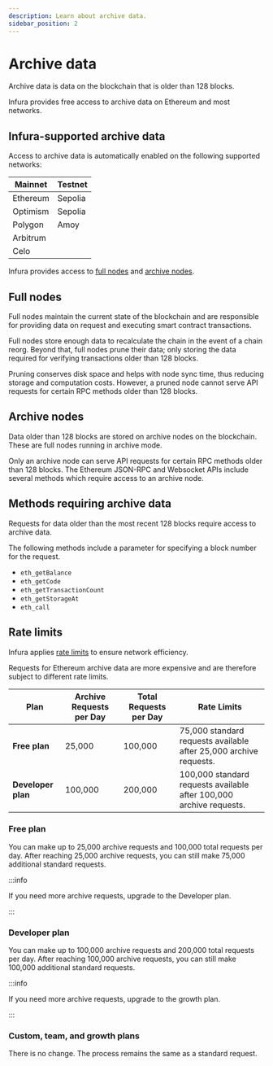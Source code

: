 ```yaml
---
description: Learn about archive data.
sidebar_position: 2
---
```


# Archive data

Archive data is data on the blockchain that is older than 128 blocks.

Infura provides free access to archive data on Ethereum and most networks. 

## Infura-supported archive data

Access to archive data is automatically enabled on the following supported networks:

 |Mainnet |Testnet|
 |--------|-------|
 |Ethereum|Sepolia|
 |Optimism|Sepolia|
 |Polygon |Amoy   |
 |Arbitrum|       |
 |Celo    |       |

Infura provides access to [full nodes](#full-nodes)
and [archive nodes](#archive-nodes). 

## Full nodes

Full nodes maintain the current state of the blockchain and are responsible for providing data on request and executing smart contract transactions.

Full nodes store enough data to recalculate the chain in the event of a chain reorg. Beyond that, full nodes prune their data; only storing the data required for verifying transactions older than 128 blocks.

Pruning conserves disk space and helps with node sync time, thus reducing storage and computation costs. However, a pruned node cannot serve API requests for certain RPC methods older than 128 blocks.

## Archive nodes

Data older than 128 blocks are stored on archive nodes on the blockchain. These are full nodes running in archive mode.

Only an archive node can serve API requests for certain RPC methods older than 128 blocks. The Ethereum JSON-RPC and Websocket APIs include several methods which require access to an archive node.

## Methods requiring archive data

Requests for data older than the most recent 128 blocks require access to archive data.

The following methods include a parameter for specifying a block number for the request.

- `eth_getBalance`
- `eth_getCode`
- `eth_getTransactionCount`
- `eth_getStorageAt`
- `eth_call`

## Rate limits

Infura applies [rate limits](../how-to/avoid-rate-limiting.md) to ensure network efficiency.

Requests for Ethereum archive data are more expensive and are therefore subject to different rate limits.

| Plan               | Archive Requests per Day | Total Requests per Day | Rate Limits                                                            |
|--------------------|--------------------------|------------------------|------------------------------------------------------------------------|
| **Free plan**      | 25,000                   | 100,000                | 75,000 standard requests available after 25,000 archive requests.      |
| **Developer plan** | 100,000                  | 200,000                | 100,000 standard requests available after 100,000 archive requests.    |

### Free plan

You can make up to 25,000 archive requests and 100,000 total requests per day.
After reaching 25,000 archive requests, you can still make 75,000 additional standard requests.

:::info

If you need more archive requests, upgrade to the Developer plan.

:::

### Developer plan

You can make up to 100,000 archive requests and 200,000 total requests per day. 
After reaching 100,000 archive requests, you can still make 100,000 additional standard requests.

:::info

If you need more archive requests, upgrade to the growth plan.

:::

### Custom, team, and growth plans

There is no change. The process remains the same as a standard request.
